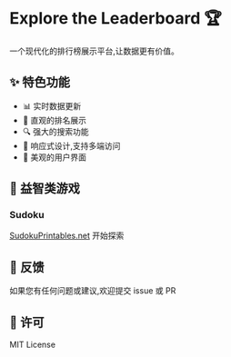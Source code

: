 # Explore the Leaderboard 🏆

一个现代化的排行榜展示平台,让数据更有价值。

## ✨ 特色功能

- 📊 实时数据更新
- 🎯 直观的排名展示
- 🔍 强大的搜索功能
- 📱 响应式设计,支持多端访问
- 🌈 美观的用户界面

## 🚀 益智类游戏
### Sudoku
 [SudokuPrintables.net](https://sudokuprintables.net) 开始探索

## 📝 反馈

如果您有任何问题或建议,欢迎提交 issue 或 PR

## 📄 许可

MIT License 